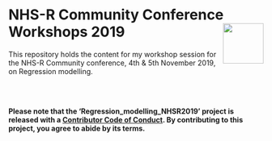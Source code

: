 
# NHS-R Community Conference Workshops 2019 <a href='https://nhsrcommunity.com/'><img src='https://nhsrcommunity.com/wp-content/uploads/2018/02/logo.png' align="right" height="80" /></a>

This repository holds the content for my workshop session for the NHS-R
Community conference, 4th & 5th November 2019, on Regression modelling.

<br><br>

**Please note that the ‘Regression\_modelling\_NHSR2019’ project is
released with a [Contributor Code of Conduct](CODE_OF_CONDUCT.md). By
contributing to this project, you agree to abide by its terms.**
